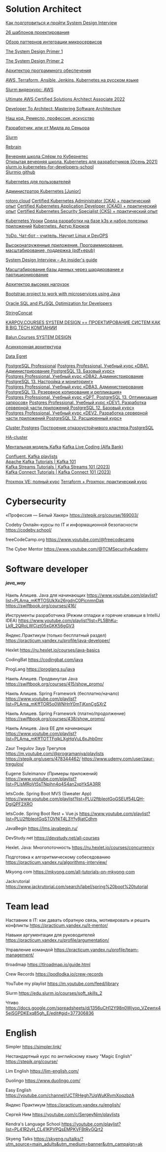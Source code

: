 # Solution Architect

[Как подготовиться и пройти System Design Interview](https://habr.com/ru/companies/spring_aio/articles/903542/)

[26 шаблонов проектирования](https://mcs-mail-ru.turbopages.org/mcs.mail.ru/s/blog/26-osnovnyh-patternov-mikroservisnoj-razrabotki)

[Обзор паттернов интеграции микросервисов](https://www.youtube.com/watch?v=7LtRDpELj1k)

[The System Design Primer 1](https://github.com/donnemartin/system-design-primer)

[The System Design Primer 2](https://docs.google.com/document/d/1w3qb6SS1Hycyce5Fg5mVMdzkGYXTRskSf57IoD98ZQw/edit)

[Архитектор программного обеспечения](https://go.skillbox.ru/education/course/software-architect) 

[AWS, Terraform, Ansible, Jenkins, Kubernetes на русском языке](https://m.youtube.com/c/ADVIT4000/playlists)

[Slurm видеокурс: AWS](https://slurm.io/aws)

[Ultimate AWS Certified Solutions Architect Associate 2022](https://www.udemy.com/course/aws-certified-solutions-architect-associate-saa-c02/)

[Developer To Architect: Mastering Software Architecture](https://www.udemy.com/course/developer-to-architect)

[Наш код. Ремесло, профессия, искусство](https://www.piter.com/product/nash-kod-remeslo-professiya-iskusstvo)

[Разработчик, или от Мидла до Сеньора](https://PL8D2P0ruohODJn1VYz1mMd1o2iA791YWCwww.youtube.com/watch?v=bTRR-0v_Cug&list=)  

[Slurm](https://edu.slurm.io/)  

[Rebrain](https://rebrainme.com)  

[Вечерняя школа Слёрм по Кубернетес](https://www.youtube.com/playlist?list=PL8D2P0ruohOA4Y9LQoTttfSgsRwUGWpu6)  
[Открытая вечерняя школа. Kubernetes для разработчиков (Осень 2021)](https://www.youtube.com/playlist?list=PL8D2P0ruohOBSA_CDqJLflJ8FLJNe26K-)  
[slurm.io kubernetes-for-developers-school](https://slurm.io/kubernetes-for-developers-school)  
[Slurmio github](https://github.com/Slurmio/school-dev-k8s)  

[Kubernetes для пользователей](https://stepik.org/course/99188/info)

[Администратор Kubernetes [Junior]](https://stepik.org/course/188289/promo)

[rotoro.cloud](https://rotoro.cloud/landing.html)
[Certified Kubernetes Administrator (CKA) + практический опыт](https://rotoro.cloud/ld-courses/certified-kubernetes-administrator-cka-%d0%bf%d1%80%d0%b0%d0%ba%d1%82%d0%b8%d1%87%d0%b5%d1%81%d0%ba%d0%b8%d0%b9-%d0%be%d0%bf%d1%8b%d1%82/)
[Certified Kubernetes Application Developer (CKAD) + практический опыт](https://rotoro.cloud/ld-courses/certified-kubernetes-application-developer-ckad-%d0%bf%d1%80%d0%b0%d0%ba%d1%82%d0%b8%d1%87%d0%b5%d1%81%d0%ba%d0%b8%d0%b9-%d0%be%d0%bf%d1%8b%d1%82/)
[Certified Kubernetes Security Specialist (CKS) + практический опыт](https://rotoro.cloud/ld-courses/certified-kubernetes-security-specialist-cks-%d0%bf%d1%80%d0%b0%d0%ba%d1%82%d0%b8%d1%87%d0%b5%d1%81%d0%ba%d0%b8%d0%b9-%d0%be%d0%bf%d1%8b%d1%82/)

[Kubernetes Уроки](https://www.youtube.com/playlist?list=PL3SzV1_k2H1VDePbSWUqERqlBXIk02wCQ)
[Среда разработки на базе k3s и набор полезных приложений](https://www.youtube.com/playlist?list=PLmxqUDFl0XM5ROoVYIsuoBe6oKYkgLzzO)
[Kubernetes. Артур Крюков](https://www.youtube.com/playlist?list=PLmxqUDFl0XM6pr2y6tK51cHOFajhFsWG8)


[YoDo. Чат-бот - учитель. Научит Linux и DevOPS](https://yodo.im/#courses)  

[Высоконагруженные приложения. Программирование, масштабирование, поддержка (pdf+epub)](https://www.litres.ru/martin-kleppman-1733/vysokonagruzhennye-prilozheniya-programmirov-39100996/)  

[System Design Interview – An insider's guide](https://www.amazon.com/System-Design-Interview-insiders-Second/dp/B08CMF2CQF)  

[Масштабирование базы данных через шардирование и партиционирование](https://habr.com/ru/company/oleg-bunin/blog/309330/)  

[Архитектор высоких нагрузок](https://rebrainme.com/highload/?utm_medium=cpc&utm_source=yandex&utm_campaign=search_wsplanet%7C44541559&utm_term=высоконагруженные%20приложения&utm_content=4710236612&placement=none&yclid=6922368541419164666)  

[Bootstrap project to work with microservices using Java](https://github.com/apssouza22/java-microservice/blob/master/README.md#bootstrap-project-to-work-with-microservices-using-java)  

[Oracle SQL and PL/SQL Optimization for Developers](https://oracle.readthedocs.io/en/latest/index.html)

[StringConcat](https://howto.stringconcat.ru/)  

[KARPOV.COURSES SYSTEM DESIGN == ПРОЕКТИРОВАНИЕ СИСТЕМ КАК В BIG TECH КОМПАНИИ](https://karpov.courses/systemdesign)    

[Balun.Courses SYSTEM DESIGN](https://balun.courses/courses/system_design)  

[Асинхронная архитектура](https://education.borshev.com/architecture)  

[Data Egret](https://github.com/dataegret/pg-utils)  

[PostgreSQL Professional](https://postgrespro.ru/education/courses)
[Postgres Professional. Учебный курс «DBA1. Администрирование PostgreSQL 13. Базовый курс»](https://postgrespro.ru/education/courses/DBA1)  
[Postgres Professional. Учебный курс «DBA2. Администрирование PostgreSQL 13. Настройка и мониторинг»](https://postgrespro.ru/education/courses/DBA2)  
[Postgres Professional. Учебный курс «DBA3. Администрирование PostgreSQL 13. Резервное копирование и репликация»](https://postgrespro.ru/education/courses/DBA3)  
[Postgres Professional. Учебный курс «QPT. PostgreSQL 13. Оптимизация запросов»](https://postgrespro.ru/education/courses/QPT)
[Postgres Professional. Учебный курс «DEV1. Разработка серверной части приложений PostgreSQL 12. Базовый курс»](https://postgrespro.ru/education/courses/DEV1)   
[Postgres Professional. Учебный курс «DEV2. Разработка серверной части приложений PostgreSQL 12. Расширенный курс»](https://postgrespro.ru/education/courses/DEV2)  

[Cluster Postgres](https://www.youtube.com/playlist?list=PLprvDkBQwz6awbdy8uLuAuYn883BbqMGE)
[Построение отказоустойчивого кластера PostgreSQL](https://its.1c.ru/db/metod8dev/content/5971/hdoc)

[HA-cluster](https://www.youtube.com/playlist?list=PLprvDkBQwz6ZZPwKwPzZGmveKQ5weIe_r)

[Ментальная модель Kafka](https://my.rebrainme.com/video/843?course=kafka-by-rebrain)
[Kafka Live Coding (Alfa Bank)](https://cloud.mail.ru/public/ZDu8/ucBwqrWjn)  

[Confluent. Kafka playlists](https://www.youtube.com/@Confluent/playlists)  
[Apache Kafka Tutorials | Kafka 101](https://www.youtube.com/playlist?list=PLa7VYi0yPIH0KbnJQcMv5N9iW8HkZHztH)  
[Kafka Streams Tutorials | Kafka Streams 101 (2023)](https://www.youtube.com/playlist?list=PLa7VYi0yPIH35IrbJ7Y0U2YLrR9u4QO-s)  
[Kafka Connect Tutorials | Kafka Connect 101 (2023)](https://www.youtube.com/playlist?list=PLa7VYi0yPIH0uIC2F0M1_FsVUsx8j3ekm)  

[Proxmox VE: полный курс](https://realmanual.ru/student/courses/3ade581a-b698-4460-b16d-8b291582e9ea/lessons)
[Terraform + Proxmox: практический курс](https://stepik.org/course/238385/promo)


# Cybersecurity

«Профессия — Белый Хакер»
https://stepik.org/course/169003/

Codeby Онлайн-курсы по IT и информационной безопасности
https://codeby.school/

freeCodeCamp.org
https://www.youtube.com/@freecodecamp

The Cyber Mentor
https://www.youtube.com/@TCMSecurityAcademy



# Software developer
##### java_way

Наиль Алишев. Java для начинающих
https://www.youtube.com/playlist?list=PLAma_mKffTOSUkXp26rgdnC0PicnmnDak
https://swiftbook.org/courses/416/

Инструменты разработчика (Режим отладки и горячие клавиши в IntelliJ IDEA)
https://www.youtube.com/playlist?list=PL5BhKu-LkR_2QRoLWCjzt05xGKK56gGV3

Яндекс.Практикум (только бесплатный раздел)
https://practicum.yandex.ru/profile/java-developer/

Hexlet
https://ru.hexlet.io/courses/java-basics

CodingBat
https://codingbat.com/java

ProgLang
https://proglang.su/java

Наиль Алишев. Продвинутая Java
https://swiftbook.org/courses/415/show_promo/

Наиль Алишев. Spring Framework (бесплатно/начало)
https://www.youtube.com/playlist?list=PLAma_mKffTOR5o0WNHnY0mTjKxnCgSXrZ

Наиль Алишев. Spring Framework (платно/продолжение)
https://swiftbook.org/courses/438/show_promo/

Наиль Алишев. Java EE для начинающих
https://www.youtube.com/playlist?list=PLAma_mKffTOTTFqIkLXgHqVuL6xJhb0mr

Zaur Tregulov Заур Трегулов
https://m.youtube.com/@programaniya/playlists
https://stepik.org/users/478344462/
https://www.udemy.com/user/zaur-tregulov/

Eugene Suleimanov (Примеры приложений)
https://www.youtube.com/playlist?list=PLlsMRoVt5sTNpihn4q4S4an2xpYkSA3RR

letsCode. Spring Boot MVS (Sweater App)
https://www.youtube.com/playlist?list=PLU2ftbIeotGoGSEUf54LQH-DgiQPF2XRO

letsCode. Spring Boot Rest + Vue.js
https://www.youtube.com/playlist?list=PLU2ftbIeotGqSTOVNjT4L3Yfy8jatCdhm

JavaBegin
https://lms.javabegin.ru/

DevStudy.net
https://devstudy.net/all-courses

Hexlet. Java: Многопоточность
https://ru.hexlet.io/courses/concurrency

Подготовка к алгоритмическому собеседованию
https://practicum.yandex.ru/algorithms-interview/

Mkyong.com
https://mkyong.com/all-tutorials-on-mkyong-com

Jackrutorial
https://www.jackrutorial.com/search/label/spring%20boot%20tutorial



# Team lead

Наставник в IT: как давать обратную связь, мотивировать и решать конфликты
https://practicum.yandex.ru/it-mentor/

Навыки аргументации для руководителей
https://practicum.yandex.ru/profile/argumentation/

Управление командой
https://practicum.yandex.ru/profile/team-management/

tlroadmap
https://tlroadmap.io/guide.html

Crew Records
https://podlodka.io/crew-records

YouTube my playlist
https://m.youtube.com/feed/library

Slurm
https://edu.slurm.io/courses/soft_skills_2

Чтиво
https://docs.google.com/spreadsheets/d/1356uCH12Y98n0Wjyop_VZewnx45eiSGPDKExq85gh_E/edit#gid=377306836


# English

Simpler
https://simpler.link/

Нестандартный курс по английскому языку "Magic English"
https://stepik.org/course/

Lim English
https://lim-english.com/

Duolingo
https://www.duolingo.com/

Easy English
https://youtube.com/channel/UCTRHegh7UqWuKRymXoqzbzA

Яндекс Практикум
https://practicum.yandex.ru/english/

Сергей Ним
https://youtube.com/c/SergeyNim/playlists

Kendra's Language School
https://youtube.com/playlist?list=PL41R2vH_CL41KPVPQsEMPKVFBtRvGQrt2

Skyeng Talks
https://skyeng.ru/talks/?utm_source=main_adults&utm_medium=banner&utm_campaign=ak
